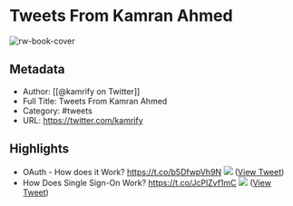 # Tweets From Kamran Ahmed

![rw-book-cover](https://pbs.twimg.com/profile_images/1663941642565328897/Q0ZJ4XMH.jpg)

## Metadata
- Author: [[@kamrify on Twitter]]
- Full Title: Tweets From Kamran Ahmed
- Category: #tweets
- URL: https://twitter.com/kamrify

## Highlights
- OAuth - How does it Work? https://t.co/b5DfwpVh9N
  ![](https://pbs.twimg.com/media/F1gKR3JXsAAJ4-d.jpg) ([View Tweet](https://twitter.com/kamrify/status/1682105840013127683))
- How Does Single Sign-On Work? https://t.co/JcPlZvf1mC
  ![](https://pbs.twimg.com/media/F2nvXHhXwAAi7Hp.jpg) ([View Tweet](https://twitter.com/kamrify/status/1687142821990408192))
